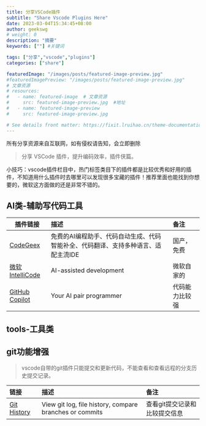 ```yaml
---
title: 分享VSCode插件
subtitle: "Share Vscode Plugins Here"
date: 2023-03-04T15:34:45+08:00
author: geekswg
# weight: 0
description: "摘要"
keywords: [""] #关键词

tags: ["分享","vscode","plugins"]
categories: ["share"]

featuredImage: "/images/posts/featured-image-preview.jpg"
#featuredImagePreview: "/images/posts/featured-image-preview.jpg"
# 文章资源
# resources:
#   - name: featured-image  # 文章资源
#     src: featured-image-preview.jpg  #地址
#   - name: featured-image-preview 
#     src: featured-image-preview.jpg

# See details front matter: https://fixit.lruihao.cn/theme-documentation-content/#front-matter
---
```


所有分享资源来自互联网，如有侵权请告知，会立即删除

> 分享 VSCode 插件，提升编码效率，插件侠篇。

小技巧：vscode插件栏目中，热门标签类目下的插件都是比较优秀和好用的插件，不知道用什么插件时去哪里可以发现很多宝藏的插件！推荐里面也能找到你想要的，微软这方面做的还是非常不错的。

<!--more-->
## AI类-辅助写代码工具

|<center>**插件链接**</center>| **描述** | **备注** |
|:--|:------|:--|
|[CodeGeex](https://marketplace.visualstudio.com/items?itemName=aminer.codegeex)|免费的AI编程助手、代码自动生成、代码智能补全、代码翻译、支持多种语言、适配主流IDE|国产，免费|
|[微软IntelliCode](https://marketplace.visualstudio.com/items?itemName=VisualStudioExptTeam.vscodeintellicode)|AI-assisted development|微软自家的|
|[GitHub Copilot](https://marketplace.visualstudio.com/items?itemName=GitHub.copilot)|Your AI pair programmer|代码能力比较强|

## tools-工具类


## git功能增强

> vscode自带的git插件只能提交和更新代码，不能查看和查看远程的分支历史提交记录。

|链接|描述|备注|
|:--|:------|:--|
|[Git History](https://marketplace.visualstudio.com/items?itemName=donjayamanne.githistory)|View git log, file history, compare branches or commits|查看git提交记录和比较提交信息|
